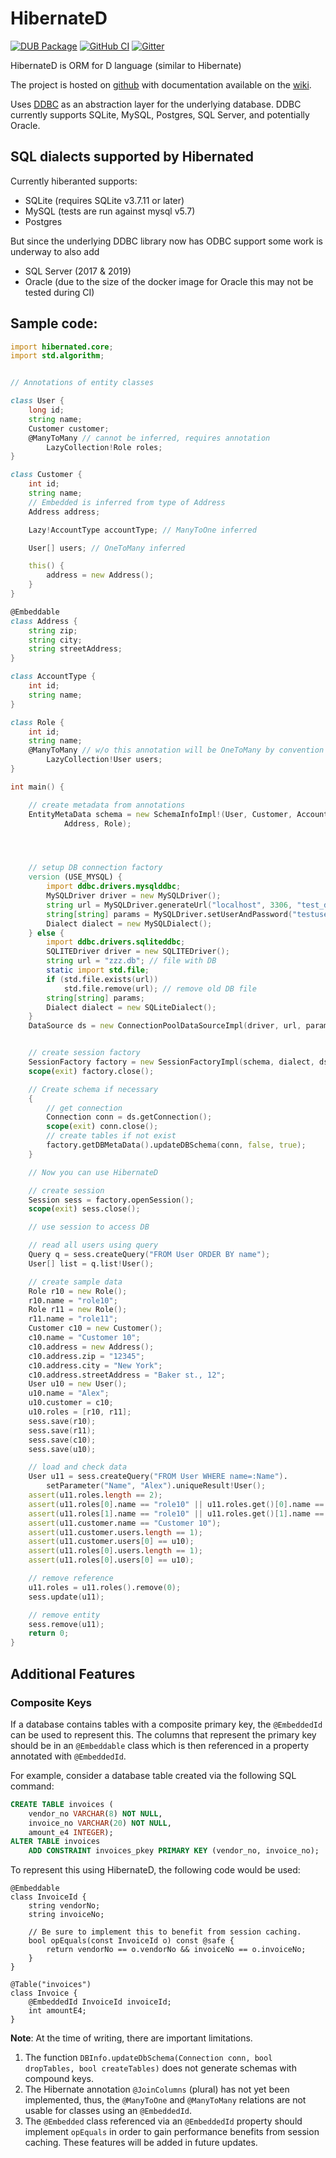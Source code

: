 HibernateD
==========

[![DUB Package](https://img.shields.io/dub/v/hibernated.svg)](https://code.dlang.org/packages/hibernated) [![GitHub CI](https://github.com/buggins/hibernated/actions/workflows/dub.yml/badge.svg)](https://github.com/buggins/hibernated/actions/workflows/dub.yml) [![Gitter](https://badges.gitter.im/Join%20Chat.svg)](https://gitter.im/buggins/hibernated?utm_source=badge&utm_medium=badge&utm_campaign=pr-badge&utm_content=badge)

HibernateD is ORM for D language (similar to Hibernate)

The project is hosted on [github](https://github.com/buggins/hibernated) with documentation available on the [wiki](https://github.com/buggins/hibernated/wiki).

Uses [DDBC](https://github.com/buggins/ddbc) as an abstraction layer for the underlying database. DDBC currently supports SQLite, MySQL, Postgres, SQL Server, and potentially Oracle.

## SQL dialects supported by Hibernated

Currently hiberanted supports:

 - SQLite (requires SQLite v3.7.11 or later)
 - MySQL (tests are run against mysql v5.7)
 - Postgres

But since the underlying DDBC library now has ODBC support some work is underway to also add

 - SQL Server (2017 & 2019)
 - Oracle (due to the size of the docker image for Oracle this may not be tested during CI)

## Sample code:

```D
import hibernated.core;
import std.algorithm;


// Annotations of entity classes

class User {
    long id;
    string name;
    Customer customer;
    @ManyToMany // cannot be inferred, requires annotation
        LazyCollection!Role roles;
}

class Customer {
    int id;
    string name;
    // Embedded is inferred from type of Address
    Address address;

    Lazy!AccountType accountType; // ManyToOne inferred

    User[] users; // OneToMany inferred

    this() {
        address = new Address();
    }
}

@Embeddable
class Address {
    string zip;
    string city;
    string streetAddress;
}

class AccountType {
    int id;
    string name;
}

class Role {
    int id;
    string name;
    @ManyToMany // w/o this annotation will be OneToMany by convention
        LazyCollection!User users;
}

int main() {

    // create metadata from annotations
    EntityMetaData schema = new SchemaInfoImpl!(User, Customer, AccountType, 
            Address, Role);




    // setup DB connection factory
    version (USE_MYSQL) {
        import ddbc.drivers.mysqlddbc;
        MySQLDriver driver = new MySQLDriver();
        string url = MySQLDriver.generateUrl("localhost", 3306, "test_db");
        string[string] params = MySQLDriver.setUserAndPassword("testuser", "testpasswd");
        Dialect dialect = new MySQLDialect();
    } else {
        import ddbc.drivers.sqliteddbc;
        SQLITEDriver driver = new SQLITEDriver();
        string url = "zzz.db"; // file with DB
        static import std.file;
        if (std.file.exists(url))
            std.file.remove(url); // remove old DB file
        string[string] params;
        Dialect dialect = new SQLiteDialect();
    }
    DataSource ds = new ConnectionPoolDataSourceImpl(driver, url, params);


    // create session factory
    SessionFactory factory = new SessionFactoryImpl(schema, dialect, ds);
    scope(exit) factory.close();

    // Create schema if necessary
    {
        // get connection
        Connection conn = ds.getConnection();
        scope(exit) conn.close();
        // create tables if not exist
        factory.getDBMetaData().updateDBSchema(conn, false, true);
    }

    // Now you can use HibernateD

    // create session
    Session sess = factory.openSession();
    scope(exit) sess.close();

    // use session to access DB

    // read all users using query
    Query q = sess.createQuery("FROM User ORDER BY name");
    User[] list = q.list!User();

    // create sample data
    Role r10 = new Role();
    r10.name = "role10";
    Role r11 = new Role();
    r11.name = "role11";
    Customer c10 = new Customer();
    c10.name = "Customer 10";
    c10.address = new Address();
    c10.address.zip = "12345";
    c10.address.city = "New York";
    c10.address.streetAddress = "Baker st., 12";
    User u10 = new User();
    u10.name = "Alex";
    u10.customer = c10;
    u10.roles = [r10, r11];
    sess.save(r10);
    sess.save(r11);
    sess.save(c10);
    sess.save(u10);

    // load and check data
    User u11 = sess.createQuery("FROM User WHERE name=:Name").
        setParameter("Name", "Alex").uniqueResult!User();
    assert(u11.roles.length == 2);
    assert(u11.roles[0].name == "role10" || u11.roles.get()[0].name == "role11");
    assert(u11.roles[1].name == "role10" || u11.roles.get()[1].name == "role11");
    assert(u11.customer.name == "Customer 10");
    assert(u11.customer.users.length == 1);
    assert(u11.customer.users[0] == u10);
    assert(u11.roles[0].users.length == 1);
    assert(u11.roles[0].users[0] == u10);

    // remove reference
    u11.roles = u11.roles().remove(0);
    sess.update(u11);

    // remove entity
    sess.remove(u11);
    return 0;
}
```

## Additional Features

### Composite Keys

If a database contains tables with a composite primary key, the `@EmbeddedId` can be used to
represent this. The columns that represent the primary key should be in an `@Embeddable` class
which is then referenced in a property annotated with `@EmbeddedId`.

For example, consider a database table created via the following SQL command:

```sql
CREATE TABLE invoices (
    vendor_no VARCHAR(8) NOT NULL,
    invoice_no VARCHAR(20) NOT NULL,
    amount_e4 INTEGER);
ALTER TABLE invoices
    ADD CONSTRAINT invoices_pkey PRIMARY KEY (vendor_no, invoice_no);
```

To represent this using HibernateD, the following code would be used:
```
@Embeddable
class InvoiceId {
    string vendorNo;
    string invoiceNo;

    // Be sure to implement this to benefit from session caching.
    bool opEquals(const InvoiceId o) const @safe {
        return vendorNo == o.vendorNo && invoiceNo == o.invoiceNo;
    }
}

@Table("invoices")
class Invoice {
    @EmbeddedId InvoiceId invoiceId;
    int amountE4;
}
```

**Note**: At the time of writing, there are important limitations.
1. The function `DBInfo.updateDbSchema(Connection conn, bool dropTables, bool createTables)`
   does not generate schemas with compound keys.
2. The Hibernate annotation `@JoinColumns` (plural) has not yet been implemented, thus,
   the `@ManyToOne` and `@ManyToMany` relations are not usable for classes using an
   `@EmbeddedId`.
3. The `@Embedded` class referenced via an `@EmbeddedId` property should implement `opEquals`
   in order to gain performance benefits from session caching.
These features will be added in future updates.
